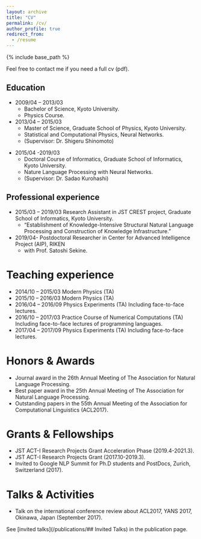 ```yaml
---
layout: archive
title: "CV"
permalink: /cv/
author_profile: true
redirect_from:
  - /resume
---
```


{% include base_path %}

Feel free to contact me if you need a full cv (pdf).

## Education

* 2009/04 – 2013/03
  * Bachelor of Science, Kyoto University.
  * Physics Course.
* 2013/04 – 2015/03
  * Master of Science, Graduate School of Physics, Kyoto University.
  - Statistical and Computational Physics, Neural Networks.
  - (Supervisor: Dr. Shigeru Shinomoto)
- 2015/04 -2019/03
  - Doctoral Course of Informatics, Graduate School of Informatics, Kyoto University.
  - Nature Language Processing with Neural Networks.
  - (Supervisor: Dr. Sadao Kurohashi)


## Professional experience

- 2015/03 – 2019/03
Research Assistant in JST CREST project, Graduate School of Informatics, Kyoto University.
  - “Establishment of Knowledge-Intensive Structural Natural Language Processing and Construction of Knowledge Infrastructure.”
- 2019/04-
Postdoctoral Researcher in Center for Advanced Intelligence Project (AIP), RIKEN
  - with Prof. Satoshi Sekine.

# Teaching experience

- 2014/10 – 2015/03
Modern Physics (TA)
- 2015/10 – 2016/03
Modern Physics (TA)
- 2016/04 – 2016/09
Physics Experiments (TA)
Including face-to-face lectures.
- 2016/10 – 2017/03
Practice Course of Numerical Computations (TA)
Including face-to-face lectures of programming languages.
- 2017/04 – 2017/09
Physics Experiments (TA)
Including face-to-face lectures.

# Honors & Awards

- Journal award in the 26th Annual Meeting of The Association for Natural Language Processing.
- Best paper award in the 25th Annual Meeting of The Association for Natural Language Processing.
- Outstanding papers in the 55th Annual Meeting of the Association for Computational Linguistics (ACL2017).

# Grants & Fellowships

- JST ACT-I Research Projects Grant Acceleration Phase (2019.4-2021.3).
- JST ACT-I Research Projects Grant (2017.10-2019.3).
- Invited to Google NLP Summit for Ph.D students and PostDocs, Zurich,
Switzerland (2017).

# Talks & Activities

- Talk on the international conference review about ACL2017, YANS 2017, Okinawa, Japan (September 2017).

See [invited talks](/publications/## Invited Talks) in the publication page.
